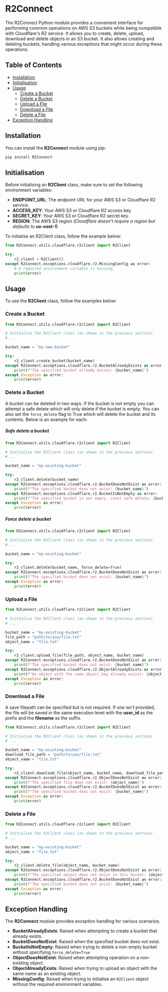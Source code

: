 # R2Connect

The R2Connect Python module provides a convenient interface for performing common operations on AWS S3 buckets while being compatible with Cloudflare's R2 service. It allows you to create, delete, upload, download and delete objects in an S3 bucket. It also allows creating and deleting buckets, handling various exceptions that might occur during these operations.

## Table of Contents

 - [Installation](#installation)
 - [Initialisation](#initialisation)
 - [Usage](#usage)
	 - [Create a Bucket](#create-a-bucket)
	 - [Delete a Bucket](#delete-a-bucket)
	 - [Upload a File](#upload-a-file)
	 - [Download a File](#download-a-file)
	 - [Delete a File](#delete-a-file)
 - [Exception Handling](#exception-handling)

## Installation

You can install the **R2Connect** module using pip:

```bash
pip install R2Connect
```

## Initialisation

Before initialising an **R2Client** class, make sure to set the following environment variables:

 - **ENDPOINT_URL**: The endpoint URL for your AWS S3 or Cloudflare R2 service.
 - **ACCESS_KEY**: Your AWS S3 or Cloudflare R2 access key.
 - **SECRET_KEY**: Your AWS S3 or Cloudflare R2 secret key.
 - **REGION**: The AWS S3 region (*Cloudflare doesn't require a region but defaults to **us-east-1***)

To initialise an R2Client class, follow the example below:

```python
from R2Connect.utils.cloudflare.r2client import R2Client

try:
	r2_client = R2Client()
except R2Connect.exceptions.cloudflare.r2.MissingConfig as error:
	# A required environment variable is missing
	print(error)
```

## Usage

To use the **R2Client** class, follow the examples below:

### Create a Bucket

```python
from R2Connect.utils.cloudflare.r2client import R2Client

# Initialise the R2Client class (as shown in the previous section)
# ...

bucket_name = "my-new-bucket"

try:
    r2_client.create_bucket(bucket_name)
except R2Connect.exceptions.cloudflare.r2.BucketAlreadyExists as error:
    print(f"The specified bucket already exists: {bucket_name}")
except Exception as error:
    print(error)
```

### Delete a Bucket

A bucket can be deleted in two ways. If the bucket is not empty you can attempt a safe delete which will only delete if the bucket is empty.
You can also set the `force_delete` flag to True which will delete the bucket and its contents. Below is an example for each:

##### Safe delete a bucket

```python
from R2Connect.utils.cloudflare.r2client import R2Client

# Initialise the R2Client class (as shown in the previous section)
# ...

bucket_name = "my-existing-bucket"

try:
    r2_client.delete(bucket_name)
except R2Connect.exceptions.cloudflare.r2.BucketDoesNotExist as error:
    print(f"The specified bucket does not exist: {bucket_name}")
except R2Connect.exceptions.cloudflare.r2.BucketIsNotEmpty as error:
    print(f"The specified bucket is not empty, cannt safe delete: {bucket_name}")
except Exception as error:
    print(error)
```

##### Force delete a bucket

```python
from R2Connect.utils.cloudflare.r2client import R2Client

# Initialise the R2Client class (as shown in the previous section)
# ...

bucket_name = "my-existing-bucket"

try:
    r2_client.delete(bucket_name, force_delete=True)
except R2Connect.exceptions.cloudflare.r2.BucketDoesNotExist as error:
    print(f"The specified bucket does not exist: {bucket_name}")
except Exception as error:
    print(error)
```

### Upload a File

```python
from R2Connect.utils.cloudflare.r2client import R2Client

# Initialise the R2Client class (as shown in the previous section)
# ...

bucket_name = "my-existing-bucket"
file_path = "path/to/you/file.txt"
object_name = "file.txt"

try:
	r2_client.upload_file(file_path, object_name, bucket_name)
except R2Connect.exceptions.cloudflare.r2.BucketDoesNotExist as error:
	print(f"The specified bucket does not exist: {bucket_name}")
except R2Connect.exceptions.cloudflare.r2.ObjectAlreadyExists as error:
	print(f"An object with the same object_key already exists: {object_name}")
except Exception as error:
	print(error)
```

### Download a File

A save filepath can be specified but is not required. If one isn't provided, the file will be saved in the same execution level
with the **user_id** as the prefix and the **filename** as the suffix.

```python
from R2Connect.utils.cloudflare.r2client import R2Client

# Initialise the R2Client class (as shown in the previous section)
# ...

bucket_name = "my-existing-bucket"
download_file_path = "path/to/you/file.txt"
object_name = "file.txt"

try:
	r2_client.download_file(object_name, bucket_name, download_file_path)
except R2Connect.exceptions.cloudflare.r2.ObjectDoesNotExist as error:
	print(f"The specified file does not exist: {object_name}")
except R2Connect.exceptions.cloudflare.r2.BucketDoesNotExist as error:
	print(f"The specified bucket does not exist: {bucket_name}")
except Exception as error:
	print(error)
```

### Delete a File

```python
from R2Connect.utils.cloudflare.r2client import R2Client

# Initialise the R2Client class (as shown in the previous section)
# ...

bucket_name = "my-existing-bucket"
object_name = "file.txt"

try:
	r2_client.delete_file(object_name, bucket_name)
except R2Connect.exceptions.cloudflare.r2.ObjectDoesNotExist as error:
	print(f"The specified object does not exist in this bucket: {object_name}")
except R2Connect.exceptions.cloudflare.r2.BucketDoesNotExist as error:
	print(f"The specified bucket does not exist: {bucket_name}")
except Exception as error:
	print(error)
```

## Exception Handling

The **R2Connect** module provides exception handling for various scenarios.

- **BucketAlreadyExists**: Raised when attempting to create a bucket that already exists.
- **BucketDoesNotExist**: Raised when the specified bucket does not exist.
- **BucketIsNotEmpty**: Raised when trying to delete a non-empty bucket without specifying `force_delete=True`
- **ObjectDoesNotExist**: Raised when attempting operation on a non-existing object.
- **ObjectAlreadyExists**: Raised when trying to upload an object with the same name as an existing object.
- **MissingConfig**: Raised when trying to initialise an `R2Client` object without the required environment variables.
